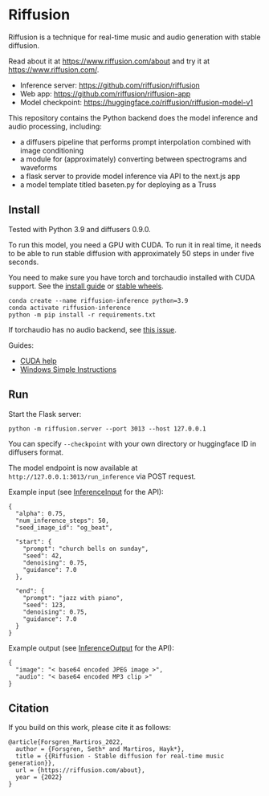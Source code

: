 # Riffusion

Riffusion is a technique for real-time music and audio generation with stable diffusion.

Read about it at https://www.riffusion.com/about and try it at https://www.riffusion.com/.

* Inference server: https://github.com/riffusion/riffusion
* Web app: https://github.com/riffusion/riffusion-app
* Model checkpoint: https://huggingface.co/riffusion/riffusion-model-v1

This repository contains the Python backend does the model inference and audio processing, including:

 * a diffusers pipeline that performs prompt interpolation combined with image conditioning
 * a module for (approximately) converting between spectrograms and waveforms
 * a flask server to provide model inference via API to the next.js app
 * a model template titled baseten.py for deploying as a Truss


## Install

Tested with Python 3.9 and diffusers 0.9.0.

To run this model, you need a GPU with CUDA. To run it in real time, it needs to be able to run stable diffusion with approximately 50 steps in under five seconds.

You need to make sure you have torch and torchaudio installed with CUDA support. See the [install guide](https://pytorch.org/get-started/locally/) or [stable wheels](https://download.pytorch.org/whl/torch_stable.html). 

```
conda create --name riffusion-inference python=3.9
conda activate riffusion-inference
python -m pip install -r requirements.txt
```

If torchaudio has no audio backend, see [this issue](https://github.com/riffusion/riffusion/issues/12).

Guides:
* [CUDA help](https://github.com/riffusion/riffusion/issues/3)
* [Windows Simple Instructions](https://www.reddit.com/r/riffusion/comments/zrubc9/installation_guide_for_riffusion_app_inference/)

## Run
Start the Flask server:
```
python -m riffusion.server --port 3013 --host 127.0.0.1
```

You can specify `--checkpoint` with your own directory or huggingface ID in diffusers format.

The model endpoint is now available at `http://127.0.0.1:3013/run_inference` via POST request.

Example input (see [InferenceInput](https://github.com/hmartiro/riffusion-inference/blob/main/riffusion/datatypes.py#L28) for the API):
```
{
  "alpha": 0.75,
  "num_inference_steps": 50,
  "seed_image_id": "og_beat",

  "start": {
    "prompt": "church bells on sunday",
    "seed": 42,
    "denoising": 0.75,
    "guidance": 7.0
  },

  "end": {
    "prompt": "jazz with piano",
    "seed": 123,
    "denoising": 0.75,
    "guidance": 7.0
  }
}
```

Example output (see [InferenceOutput](https://github.com/hmartiro/riffusion-inference/blob/main/riffusion/datatypes.py#L54) for the API):
```
{
  "image": "< base64 encoded JPEG image >",
  "audio": "< base64 encoded MP3 clip >"
}
```

## Citation

If you build on this work, please cite it as follows:

```
@article{Forsgren_Martiros_2022,
  author = {Forsgren, Seth* and Martiros, Hayk*},
  title = {{Riffusion - Stable diffusion for real-time music generation}},
  url = {https://riffusion.com/about},
  year = {2022}
}
```
